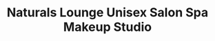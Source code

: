 ---
title: "Naturals Lounge Unisex Salon Spa Makeup Studio"
url: /bengaluru/naturals-lounge-unisex-salon-spa-makeup-studio/
shop: beauty
---
